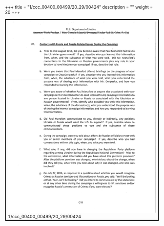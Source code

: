 +++
title = "1/ccc_00400_00499/20_29/00424"
description = ""
weight = 20
+++

<table style="border:2px solid black;max-width:800px;max-height:800px;" 
><tr><td>
<img class="center-fit-jpg"
src="/jpg_/jpg_mueller_report_searchable_424.jpg">
1/ccc_00400_00499/20_29/00424
</img></td></tr></table>
